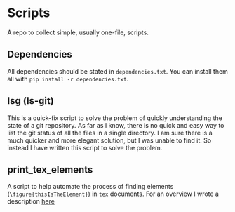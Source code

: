 # Scripts

A repo to collect simple, usually one-file, scripts. 

## Dependencies

All dependencies should be stated in `dependencies.txt`. You can install them
all with `pip install -r dependencies.txt`.

## lsg (ls-git)

This is a quick-fix script to solve the problem of quickly understanding the
state of a git repository. As far as I know, there is no quick and easy way to
list the git status of all the files in a single directory. I am sure there is
a much quicker and more elegant solution, but I was unable to find it. So
instead I have written this script to solve the problem.

## print_tex_elements

A script to help automate the process of finding elements 
(`\figure{thisIsTheElement}`) in `tex` documents. For an overview I wrote a
description [here](https://ga7g08.github.io/projects/)

